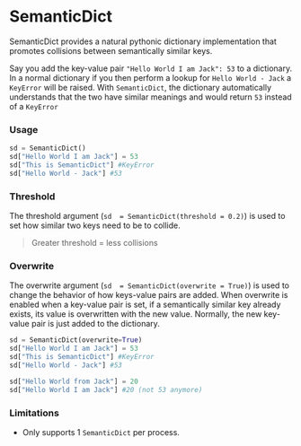 # SemanticDict
SemanticDict provides a natural pythonic dictionary implementation that promotes collisions between semantically similar keys.

Say you add the key-value pair `"Hello World I am Jack": 53` to a dictionary. In a normal dictionary if you then perform a lookup for `Hello World - Jack` a `KeyError` will be raised. With `SemanticDict`, the dictionary automatically understands that the two have similar meanings and would return `53` instead of a `KeyError`

### Usage
```python
sd = SemanticDict()
sd["Hello World I am Jack"] = 53
sd["This is SemanticDict"] #KeyError
sd["Hello World - Jack"] #53
```

### Threshold
The threshold argument (`sd  = SemanticDict(threshold = 0.2)`) is used to set how similar two keys need to be to collide.
> Greater threshold = less collisions

### Overwrite
The overwrite argument (`sd  = SemanticDict(overwrite = True)`) is used to change the behavior of how keys-value pairs are added. When overwrite is enabled when a key-value pair is set, if a semantically similar key already exists, its value is overwritten with the new value. Normally, the new key-value pair is just added to the dictionary. 
```python
sd = SemanticDict(overwrite=True)
sd["Hello World I am Jack"] = 53
sd["This is SemanticDict"] #KeyError
sd["Hello World - Jack"] #53

sd["Hello World from Jack"] = 20
sd["Hello World I am Jack"] #20 (not 53 anymore)
```

### Limitations
- Only supports 1 `SemanticDict` per process. 
